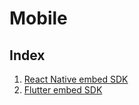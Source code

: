# Mobile

## Index

1. [React Native embed SDK](./react-native-embed-sdk/)
2. [Flutter embed SDK](./flutter-sdk/)
